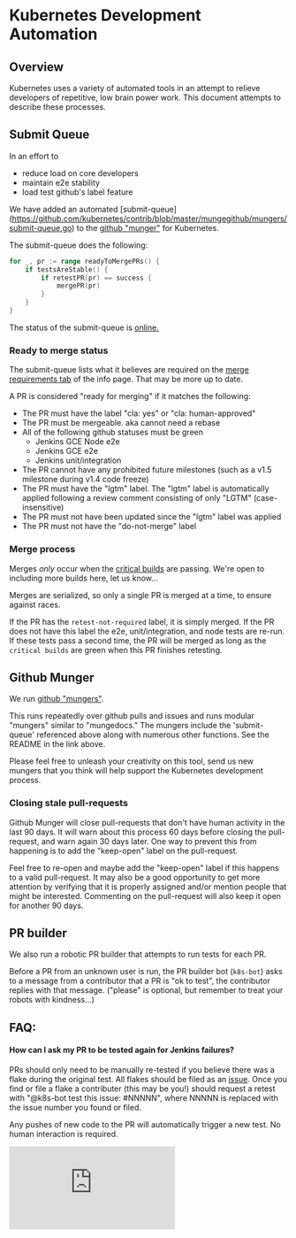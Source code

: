# Kubernetes Development Automation

## Overview

Kubernetes uses a variety of automated tools in an attempt to relieve developers
of repetitive, low brain power work. This document attempts to describe these
processes.


## Submit Queue

In an effort to
   * reduce load on core developers
   * maintain e2e stability
   * load test github's label feature

We have added an automated [submit-queue]
(https://github.com/kubernetes/contrib/blob/master/mungegithub/mungers/submit-queue.go)
to the
[github "munger"](https://github.com/kubernetes/contrib/tree/master/mungegithub)
for Kubernetes.

The submit-queue does the following:

```go
for _, pr := range readyToMergePRs() {
    if testsAreStable() {
        if retestPR(pr) == success {
            mergePR(pr)
        }
    }
}
```

The status of the submit-queue is [online.](http://submit-queue.k8s.io/)

### Ready to merge status

The submit-queue lists what it believes are required on the [merge requirements tab](http://submit-queue.k8s.io/#/info) of the info page. That may be more up to date.

A PR is considered "ready for merging" if it matches the following:
  * The PR must have the label "cla: yes" or "cla: human-approved"
  * The PR must be mergeable. aka cannot need a rebase
  * All of the following github statuses must be green
     * Jenkins GCE Node e2e
     * Jenkins GCE e2e
     * Jenkins unit/integration
  * The PR cannot have any prohibited future milestones (such as a v1.5 milestone during v1.4 code freeze)
  * The PR must have the "lgtm" label. The "lgtm" label is automatically applied
    following a review comment consisting of only "LGTM" (case-insensitive)
  * The PR must not have been updated since the "lgtm" label was applied
  * The PR must not have the "do-not-merge" label

### Merge process

Merges _only_ occur when the [critical builds](http://submit-queue.k8s.io/#/e2e)
are passing. We're open to including more builds here, let us know...

Merges are serialized, so only a single PR is merged at a time, to ensure
against races.

If the PR has the `retest-not-required` label, it is simply merged. If the PR does
not have this label the e2e, unit/integration, and node  tests are re-run. If these
tests pass a second time, the PR will be merged as long as the `critical builds` are
green when this PR finishes retesting.

## Github Munger

We run [github "mungers"](https://github.com/kubernetes/contrib/tree/master/mungegithub).

This runs repeatedly over github pulls and issues and runs modular "mungers"
similar to "mungedocs." The mungers include the 'submit-queue' referenced above along
with numerous other functions. See the README in the link above.

Please feel free to unleash your creativity on this tool, send us new mungers
that you think will help support the Kubernetes development process.

### Closing stale pull-requests

Github Munger will close pull-requests that don't have human activity in the
last 90 days. It will warn about this process 60 days before closing the
pull-request, and warn again 30 days later. One way to prevent this from
happening is to add the "keep-open" label on the pull-request.

Feel free to re-open and maybe add the "keep-open" label if this happens to a
valid pull-request. It may also be a good opportunity to get more attention by
verifying that it is properly assigned and/or mention people that might be
interested. Commenting on the pull-request will also keep it open for another 90
days.

## PR builder

We also run a robotic PR builder that attempts to run tests for each PR.

Before a PR from an unknown user is run, the PR builder bot (`k8s-bot`) asks to
a message from a contributor that a PR is "ok to test", the contributor replies
with that message.  ("please" is optional, but remember to treat your robots with
kindness...)

## FAQ:

#### How can I ask my PR to be tested again for Jenkins failures?

PRs should only need to be manually re-tested if you believe there was a flake
during the original test. All flakes should be filed as an
[issue](https://github.com/kubernetes/kubernetes/issues?q=is%3Aopen+is%3Aissue+label%3Akind%2Fflake).
Once you find or file a flake a contributer (this may be you!) should request
a retest with "@k8s-bot test this issue: #NNNNN", where NNNNN is replaced with
the issue number you found or filed.

Any pushes of new code to the PR will automatically trigger a new test. No human
interaction is required.

<!-- BEGIN MUNGE: GENERATED_ANALYTICS -->
[![Analytics](https://kubernetes-site.appspot.com/UA-36037335-10/GitHub/docs/devel/automation.md?pixel)]()
<!-- END MUNGE: GENERATED_ANALYTICS -->
